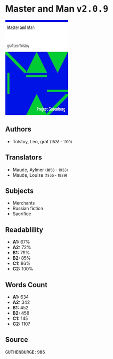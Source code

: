 # Master and Man <kbd>v2.0.9</kbd>

![](./cover.medium.jpg "")

## Authors


 - Tolstoy, Leo, graf <small>(1828 - 1910)</small>

## Translators


 - Maude, Aylmer <small>(1858 - 1938)</small>
 - Maude, Louise <small>(1855 - 1939)</small>

## Subjects


 - Merchants
 - Russian fiction
 - Sacrifice

## Readablility


 - **A1:** 67%
 - **A2:** 72%
 - **B1:** 79%
 - **B2:** 85%
 - **C1:** 86%
 - **C2:** 100%

## Words Count


 - **A1:** 634
 - **A2:** 342
 - **B1:** 452
 - **B2:** 458
 - **C1:** 145
 - **C2:** 1107

## Source


<kbd>GUTHENBURGE:986</kbd>
